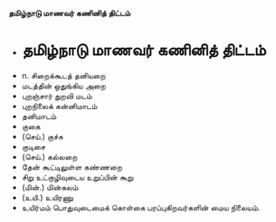 **தமிழ்நாடு மாணவர் கணினித் திட்டம்**
- # தமிழ்நாடு மாணவர் கணினித் திட்டம்
- n. சிறைக்கூடத் தனியறை
- மடத்தின் ஒதுங்கிய அறை
- புறஞ்சார் துறவி மடம்
- புறநிலைக் கன்னிமாடம்
- தனிமாடம்
- குகை
- (செய்.) குச்சு
- குடிசை
- (செய்.) கல்லறை
- தேன் கூட்டிலுள்ள கண்ணறை
- சிறு உட்குழிவுடைய உறுப்பின் கூறு
- (மின்.) மின்கலம்
- (உயி.) உயிரணு
- உயிர்மம் பொதுவுடைமைக் கொள்கை பரப்புகிறவர்களின் மைய நிலையம்.

